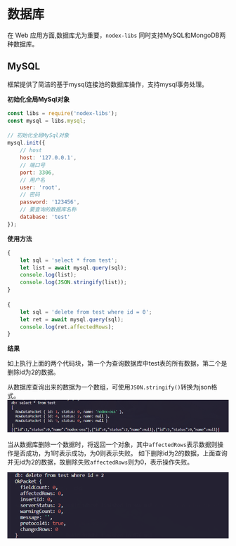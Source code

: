 # 数据库
在 Web 应用方面,数据库尤为重要，`nodex-libs` 同时支持MySQL和MongoDB两种数据库。

## MySQL
框架提供了简洁的基于mysql连接池的数据库操作，支持mysql事务处理。

**初始化全局MySql对象**

````js
const libs = require('nodex-libs');
const mysql = libs.mysql;

// 初始化全局MySql对象
mysql.init({
    // host
    host: '127.0.0.1',
    // 端口号
    port: 3306,
    // 用户名
    user: 'root',
    // 密码
    password: '123456',
    // 要查询的数据库名称
    database: 'test'
});

````

**使用方法**

````js
{
    let sql = 'select * from test';
    let list = await mysql.query(sql);
    console.log(list);
    console.log(JSON.stringify(list));
}

{
    let sql = 'delete from test where id = 0';
    let ret = await mysql.query(sql);
    console.log(ret.affectedRows);
}
````

**结果**

如上执行上面的两个代码块，第一个为查询数据库中test表的所有数据，第二个是删除id为2的数据。


从数据库查询出来的数据为一个数组，可使用`JSON.stringify()`转换为json格式。
![查询](../.vuepress/public/mysql_sel.png)

当从数据库删除一个数据时，将返回一个对象，其中`affectedRows`表示数据则操作是否成功，为1时表示成功，为0则表示失败。 如下删除id为2的数据，上面查询并无id为2的数据，故删除失败`affectedRows`则为0，表示操作失败。

![](../.vuepress/public/mysql_del.png)


